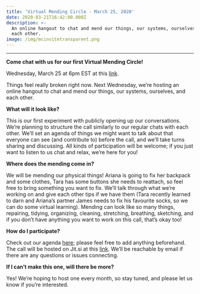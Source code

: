 ```yaml
---
title: 'Virtual Mending Circle - March 25, 2020'
date: 2020-03-21T16:42:00.000Z
description: >-
  An online hangout to chat and mend our things, our systems, ourselves, and
  each other.
image: /img/mcinvitetransparent.png
---
```

- - -

**Come chat with us for our first Virtual Mending Circle!**

Wednesday, March 25 at 6pm EST at this [link](https://meet.jit.si/SOVirtualMendingCircle).

Things feel really broken right now. Next Wednesday, we’re hosting an online hangout to chat and mend our things, our systems, ourselves, and each other.

**What will it look like?**

This is our first experiment with publicly opening up our conversations. We’re planning to structure the call similarly to our regular chats with each other. We’ll set an agenda of things we might want to talk about that everyone can see (and contribute to) before the call, and we’ll take turns sharing and discussing. All kinds of participation will be welcome; if you just want to listen to us chat and relax, we’re here for you!

**Where does the mending come in?**

We will be mending our physical things! Ariana is going to fix her backpack and some clothes, Tara has some buttons she needs to reattach, so feel free to bring something you want to fix. We’ll talk through what we’re working on and give each other tips if we have them (Tara recently learned to darn and Ariana’s partner James needs to fix his favourite socks, so we can do some virtual learning). Mending can look like so many things, repairing, tidying, organizing, cleaning, stretching, breathing, sketching, and if you don’t have anything you want to work on this call, that’s okay too!

**How do I participate?**

Check out our agenda [here](https://docs.google.com/document/d/1uDMiVbTrew44EC9B93tWG3Joljvsh3a13JUgDLQzqO4/edit?usp=sharing); please feel free to add anything beforehand. The call will be hosted on Jit.si at this [link](https://meet.jit.si/SOVirtualMendingCircle). We’ll be reachable by email if there are any questions or issues connecting.

**If I can’t make this one, will there be more?**

Yes! We’re hoping to host one every month, so stay tuned, and please let us know if you’re interested.
